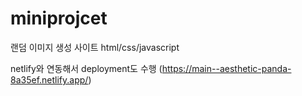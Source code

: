 # miniprojcet
랜덤 이미지 생성 사이트 html/css/javascript

netlify와 연동해서 deployment도 수행 (https://main--aesthetic-panda-8a35ef.netlify.app/)
